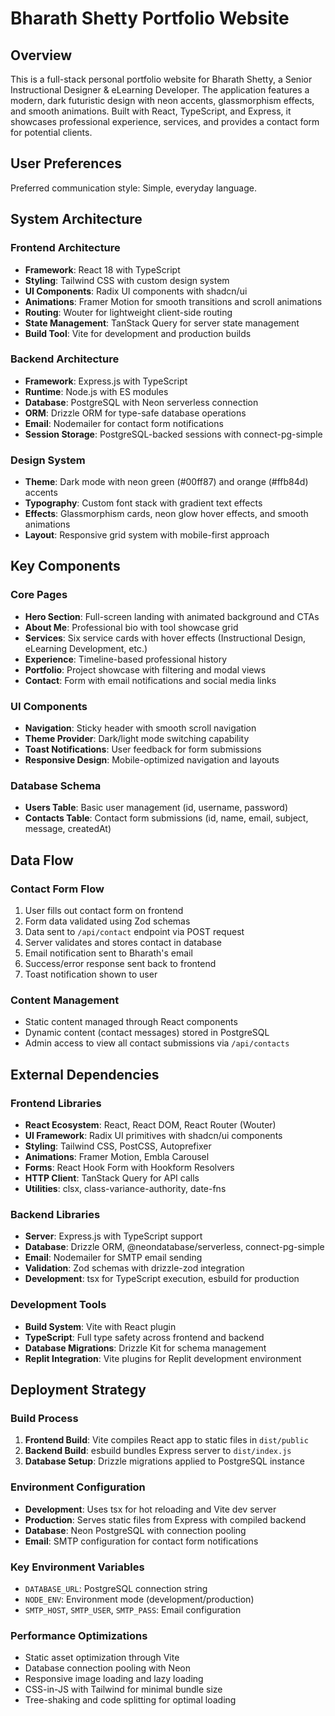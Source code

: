 # Bharath Shetty Portfolio Website

## Overview

This is a full-stack personal portfolio website for Bharath Shetty, a Senior Instructional Designer & eLearning Developer. The application features a modern, dark futuristic design with neon accents, glassmorphism effects, and smooth animations. Built with React, TypeScript, and Express, it showcases professional experience, services, and provides a contact form for potential clients.

## User Preferences

Preferred communication style: Simple, everyday language.

## System Architecture

### Frontend Architecture
- **Framework**: React 18 with TypeScript
- **Styling**: Tailwind CSS with custom design system
- **UI Components**: Radix UI components with shadcn/ui
- **Animations**: Framer Motion for smooth transitions and scroll animations
- **Routing**: Wouter for lightweight client-side routing
- **State Management**: TanStack Query for server state management
- **Build Tool**: Vite for development and production builds

### Backend Architecture
- **Framework**: Express.js with TypeScript
- **Runtime**: Node.js with ES modules
- **Database**: PostgreSQL with Neon serverless connection
- **ORM**: Drizzle ORM for type-safe database operations
- **Email**: Nodemailer for contact form notifications
- **Session Storage**: PostgreSQL-backed sessions with connect-pg-simple

### Design System
- **Theme**: Dark mode with neon green (#00ff87) and orange (#ffb84d) accents
- **Typography**: Custom font stack with gradient text effects
- **Effects**: Glassmorphism cards, neon glow hover effects, and smooth animations
- **Layout**: Responsive grid system with mobile-first approach

## Key Components

### Core Pages
- **Hero Section**: Full-screen landing with animated background and CTAs
- **About Me**: Professional bio with tool showcase grid
- **Services**: Six service cards with hover effects (Instructional Design, eLearning Development, etc.)
- **Experience**: Timeline-based professional history
- **Portfolio**: Project showcase with filtering and modal views
- **Contact**: Form with email notifications and social media links

### UI Components
- **Navigation**: Sticky header with smooth scroll navigation
- **Theme Provider**: Dark/light mode switching capability
- **Toast Notifications**: User feedback for form submissions
- **Responsive Design**: Mobile-optimized navigation and layouts

### Database Schema
- **Users Table**: Basic user management (id, username, password)
- **Contacts Table**: Contact form submissions (id, name, email, subject, message, createdAt)

## Data Flow

### Contact Form Flow
1. User fills out contact form on frontend
2. Form data validated using Zod schemas
3. Data sent to `/api/contact` endpoint via POST request
4. Server validates and stores contact in database
5. Email notification sent to Bharath's email
6. Success/error response sent back to frontend
7. Toast notification shown to user

### Content Management
- Static content managed through React components
- Dynamic content (contact messages) stored in PostgreSQL
- Admin access to view all contact submissions via `/api/contacts`

## External Dependencies

### Frontend Libraries
- **React Ecosystem**: React, React DOM, React Router (Wouter)
- **UI Framework**: Radix UI primitives with shadcn/ui components
- **Styling**: Tailwind CSS, PostCSS, Autoprefixer
- **Animations**: Framer Motion, Embla Carousel
- **Forms**: React Hook Form with Hookform Resolvers
- **HTTP Client**: TanStack Query for API calls
- **Utilities**: clsx, class-variance-authority, date-fns

### Backend Libraries
- **Server**: Express.js with TypeScript support
- **Database**: Drizzle ORM, @neondatabase/serverless, connect-pg-simple
- **Email**: Nodemailer for SMTP email sending
- **Validation**: Zod schemas with drizzle-zod integration
- **Development**: tsx for TypeScript execution, esbuild for production

### Development Tools
- **Build System**: Vite with React plugin
- **TypeScript**: Full type safety across frontend and backend
- **Database Migrations**: Drizzle Kit for schema management
- **Replit Integration**: Vite plugins for Replit development environment

## Deployment Strategy

### Build Process
1. **Frontend Build**: Vite compiles React app to static files in `dist/public`
2. **Backend Build**: esbuild bundles Express server to `dist/index.js`
3. **Database Setup**: Drizzle migrations applied to PostgreSQL instance

### Environment Configuration
- **Development**: Uses tsx for hot reloading and Vite dev server
- **Production**: Serves static files from Express with compiled backend
- **Database**: Neon PostgreSQL with connection pooling
- **Email**: SMTP configuration for contact form notifications

### Key Environment Variables
- `DATABASE_URL`: PostgreSQL connection string
- `NODE_ENV`: Environment mode (development/production)
- `SMTP_HOST`, `SMTP_USER`, `SMTP_PASS`: Email configuration

### Performance Optimizations
- Static asset optimization through Vite
- Database connection pooling with Neon
- Responsive image loading and lazy loading
- CSS-in-JS with Tailwind for minimal bundle size
- Tree-shaking and code splitting for optimal loading
